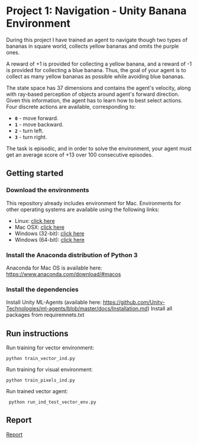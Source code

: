 # Project 1: Navigation - Unity Banana Environment

[image1]: https://user-images.githubusercontent.com/10624937/42135619-d90f2f28-7d12-11e8-8823-82b970a54d7e.gif "Trained Agent"

During this project I have trained an agent to navigate though two types of bananas in square world, collects yellow bananas and omits the purple ones.  

A reward of +1 is provided for collecting a yellow banana, and a reward of -1 is provided for collecting a blue banana.  Thus, the goal of your agent is to collect as many yellow bananas as possible while avoiding blue bananas.  

The state space has 37 dimensions and contains the agent's velocity, along with ray-based perception of objects around agent's forward direction.  Given this information, the agent has to learn how to best select actions.  Four discrete actions are available, corresponding to:
- **`0`** - move forward.
- **`1`** - move backward.
- **`2`** - turn left.
- **`3`** - turn right.

The task is episodic, and in order to solve the environment, your agent must get an average score of +13 over 100 consecutive episodes.

## Getting started

### Download the environments
This repository already includes environment  for Mac. Environments for other operating systems are available using the following links: 
  - Linux: [click here](https://s3-us-west-1.amazonaws.com/udacity-drlnd/P1/Banana/Banana_Linux.zip)
  - Mac OSX: [click here](https://s3-us-west-1.amazonaws.com/udacity-drlnd/P1/Banana/Banana.app.zip)
  - Windows (32-bit): [click here](https://s3-us-west-1.amazonaws.com/udacity-drlnd/P1/Banana/Banana_Windows_x86.zip)
  - Windows (64-bit): [click here](https://s3-us-west-1.amazonaws.com/udacity-drlnd/P1/Banana/Banana_Windows_x86_64.zip)
  
  
### Install the Anaconda distribution of Python 3
Anaconda for Mac OS is available here: https://www.anaconda.com/download/#macos

### Install the dependencies

Install Unity ML-Agents (available here: https://github.com/Unity-Technologies/ml-agents/blob/master/docs/Installation.md)
Install all packages from requiremnets.txt
  
## Run instructions

Run training for vector environment: 

    python train_vector_ind.py

Run training for visual environment: 

    python train_pixels_ind.py
    
Run trained vector agent: 

     python run_ind_test_vector_env.py
     
## Report
[Report](https://github.com/mshtelma/Udacity-Deep-Reinforcement-Learning-ND-Projects/blob/master/navigation/Report.md)